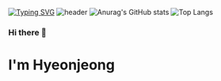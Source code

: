 [![Typing SVG](https://readme-typing-svg.demolab.com/?lines=깃허브+만들기;Second+line+of+text)](https://git.io/typing-svg)
![header](https://capsule-render.vercel.app/api?type=Waving&height=250&color=0:FF8C8C,100:87CEFA)
![Anurag's GitHub stats](https://github-readme-stats.vercel.app/api?username=258xsw&theme=solarized-light&rank_icon=github)
![Top Langs](https://github-readme-stats.vercel.app/api/top-langs/?username=258xsw&theme=solarized-light&layout=compact)

### Hi there 👋
# I'm Hyeonjeong

<!--
**258xsw/258xsw** is a ✨ _special_ ✨ repository because its `README.md` (this file) appears on your GitHub profile.

Here are some ideas to get you started:

- 🔭 I’m currently working on ...
- 🌱 I’m currently learning ...
- 👯 I’m looking to collaborate on ...
- 🤔 I’m looking for help with ...
- 💬 Ask me about ...
- 📫 How to reach me: ...
- 😄 Pronouns: ...
- ⚡ Fun fact: ...
-->
